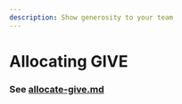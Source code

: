 ```yaml
---
description: Show generosity to your team
---
```


# Allocating GIVE

### See [allocate-give.md](../get-started/new-coordinape-members/allocate-give.md "mention")
